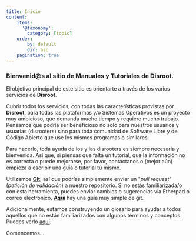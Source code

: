 ```yaml
---
title: Inicio
content:
    items:
      '@taxonomy':
        category: [topic]
    order:
        by: default
        dir: asc
    pagination: true
---
```


### Bienvenid@s al sitio de Manuales y Tutoriales de Disroot.

El objetivo principal de este sitio es orientarte a través de los varios servicios de **Disroot**.

Cubrir todos los servicios, con todas las características provistas por **Disroot**, para todas las plataformas y/o Sistemas Operativos es un proyecto muy ambicioso, que demanda mucho tiempo y requiere mucho trabajo. Pensamos que podría ser beneficioso no solo para nuestros usuarios y usuarias (disrooters) sino para toda comunidad de Software Libre y de Código Abierto que use los mismos programas o similares.

Para hacerlo, toda ayuda de los y las disrooters es siempre necesaria y bienvenida. Así que, si piensas que falta un tutorial, que la información no es correcta o puede mejorarse, por favor, contáctanos o (mejor aún) empieza a escribir una guía o tutorial tú mismo.<br>

Utilizamos **[Git](https://es.wikipedia.org/wiki/Git)**, así que podrías simplemente enviar un "*pull request*"  (*petición de validación*) a nuestro repositorio. Si no estás familiarizada/o con esta herramienta, puedes enviar cambios o sugerencias via Etherpad o correo electrónico. [**Aquí**](/contribute/git) hay una guía muy simple de git.<br>

Adicionalmente, estamos construyendo un glosario para ayudar a todos aquellos que no están familiarizados con algunos términos y conceptos. Puedes verlo [aquí](/glossary).

Comencemos...
